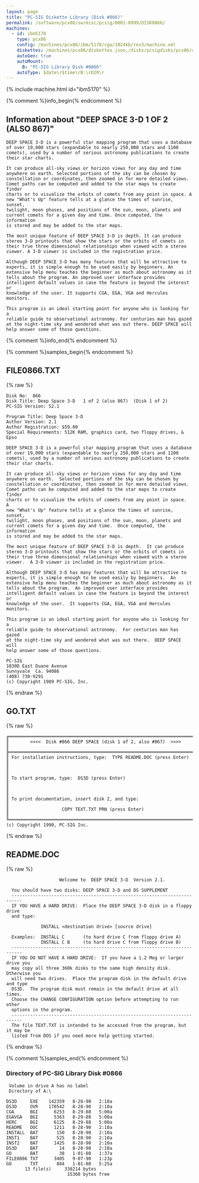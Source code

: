 ```yaml
---
layout: page
title: "PC-SIG Diskette Library (Disk #866)"
permalink: /software/pcx86/sw/misc/pcsig/0001-0999/DISK0866/
machines:
  - id: ibm5170
    type: pcx86
    config: /machines/pcx86/ibm/5170/cga/1024kb/rev3/machine.xml
    diskettes: /machines/pcx86/diskettes.json,/disks/pcsigdisks/pcx86/diskettes.json
    autoGen: true
    autoMount:
      B: "PC-SIG Library Disk #0866"
    autoType: $date\r$time\rB:\rDIR\r
---
```


{% include machine.html id="ibm5170" %}

{% comment %}info_begin{% endcomment %}

## Information about "DEEP SPACE 3-D   1 OF 2 (ALSO 867)"

    DEEP SPACE 3-D is a powerful star mapping program that uses a database
    of over 19,000 stars (expandable to nearly 250,000 stars and 1100
    comets), used by a number of serious astronomy publications to create
    their star charts.
    
    It can produce all-sky views or horizon views for any day and time
    anywhere on earth. Selected portions of the sky can be chosen by
    constellation or coordinates, then zoomed in for more detailed views.
    Comet paths can be computed and added to the star maps to create finder
    charts or to visualize the orbits of comets from any point in space. A
    new "What's Up" feature tells at a glance the times of sunrise, sunset,
    twilight, moon phases, and positions of the sun, moon, planets and
    current comets for a given day and time. Once computed, the information
    is stored and may be added to the star maps.
    
    The most unique feature of DEEP SPACE 3-D is depth. It can produce
    stereo 3-D printouts that show the stars or the orbits of comets in
    their true three dimensional relationships when viewed with a stereo
    viewer. A 3-D viewer is included in the registration price.
    
    Although DEEP SPACE 3-D has many features that will be attractive to
    experts, it is simple enough to be used easily by beginners. An
    extensive help menu teaches the beginner as much about astronomy as it
    tells about the program. An improved user interface provides
    intelligent default values in case the feature is beyond the interest or
    knowledge of the user. It supports CGA, EGA, VGA and Hercules monitors.
    
    This program is an ideal starting point for anyone who is looking for a
    reliable guide to observational astronomy. For centuries man has gazed
    at the night-time sky and wondered what was out there. DEEP SPACE will
    help answer some of those questions.
{% comment %}info_end{% endcomment %}

{% comment %}samples_begin{% endcomment %}

## FILE0866.TXT

{% raw %}
```
Disk No:  866                                                           
Disk Title: Deep Space 3-D   1 of 2 (also 867)  (Disk 1 of 2)           
PC-SIG Version: S2.1                                                    
                                                                        
Program Title: Deep Space 3-D                                           
Author Version: 2.1                                                     
Author Registration: $59.00                                             
Special Requirements: 512K RAM, graphics card, two floppy drives, & Epso
                                                                        
DEEP SPACE 3-D is a powerful star mapping program that uses a database  
of over 19,000 stars (expandable to nearly 250,000 stars and 1100       
comets), used by a number of serious astronomy publications to create   
their star charts.                                                      
                                                                        
It can produce all-sky views or horizon views for any day and time      
anywhere on earth.  Selected portions of the sky can be chosen by       
constellation or coordinates, then zoomed in for more detailed views.   
Comet paths can be computed and added to the star maps to create finder 
charts or to visualize the orbits of comets from any point in space.  A 
new "What's Up" feature tells at a glance the times of sunrise, sunset, 
twilight, moon phases, and positions of the sun, moon, planets and      
current comets for a given day and time.  Once computed, the information
is stored and may be added to the star maps.                            
                                                                        
The most unique feature of DEEP SPACE 3-D is depth.  It can produce     
stereo 3-D printouts that show the stars or the orbits of comets in     
their true three dimensional relationships when viewed with a stereo    
viewer.  A 3-D viewer is included in the registration price.            
                                                                        
Although DEEP SPACE 3-D has many features that will be attractive to    
experts, it is simple enough to be used easily by beginners.  An        
extensive help menu teaches the beginner as much about astronomy as it  
tells about the program.  An improved user interface provides           
intelligent default values in case the feature is beyond the interest or
knowledge of the user.  It supports CGA, EGA, VGA and Hercules monitors.
                                                                        
This program is an ideal starting point for anyone who is looking for a 
reliable guide to observational astronomy.  For centuries man has gazed 
at the night-time sky and wondered what was out there.  DEEP SPACE will 
help answer some of those questions.                                    
                                                                        
PC-SIG                                                                  
1030D East Duane Avenue                                                 
Sunnyvale  Ca. 94086                                                    
(408) 730-9291                                                          
(c) Copyright 1989 PC-SIG, Inc.                                         
```
{% endraw %}

## GO.TXT

{% raw %}
```
╔═════════════════════════════════════════════════════════════════════════╗
║        <<<<  Disk #866 DEEP SPACE (disk 1 of 2, also #867)  >>>>        ║
╠═════════════════════════════════════════════════════════════════════════╣
║ For installation instructions, type:  TYPE README.DOC (press Enter)     ║
║                                                                         ║
║ To start program, type:  DS3D (press Enter)                             ║
║                                                                         ║
║ To print documentation, insert disk 2, and type:                        ║
║                    COPY TEXT.TXT PRN (press Enter)                      ║
╚═════════════════════════════════════════════════════════════════════════╝
(c) Copyright 1990, PC-SIG Inc.
```
{% endraw %}

## README.DOC

{% raw %}
```
                    Welcome to  DEEP SPACE 3-D  Version 2.1.

  You should have two disks: DEEP SPACE 3-D and DS SUPPLEMENT
  --------------------------------------------------------------------------
  IF YOU HAVE A HARD DRIVE:  Place the DEEP SPACE 3-D disk in a floppy drive 
  and type: 

             INSTALL <destination drive> [source drive]

  Examples:  INSTALL C       (to hard drive C from floppy drive A)
             INSTALL C B     (to hard drive C from floppy drive B)
  --------------------------------------------------------------------------
  IF YOU DO NOT HAVE A HARD DRIVE:  If you have a 1.2 Meg or larger drive you 
  may copy all three 360k disks to the same high density disk.  Otherwise you 
  will need two drives.  Place the program disk in the default drive and type 
  DS3D.  The program disk must remain in the default drive at all times.  
  Choose the CHANGE CONFIGURATION option before attempting to run other 
  options in the program. 
  --------------------------------------------------------------------------
  The file TEXT.TXT is intended to be accessed from the program, but it may be 
  listed from DOS if you need more help getting started. 

```
{% endraw %}

{% comment %}samples_end{% endcomment %}

### Directory of PC-SIG Library Disk #0866

     Volume in drive A has no label
     Directory of A:\

    DS3D     EXE    142359   8-28-90   2:10a
    DS3D     OVR    170542   8-28-90   2:10a
    CGA      BGI      6253   8-29-88   5:00a
    EGAVGA   BGI      5363   8-29-88   5:00a
    HERC     BGI      6125   8-29-88   5:00a
    README   DOC      1211   8-28-90   2:10a
    INSTALL  BAT       150   8-28-90   2:10a
    INST1    BAT       525   8-28-90   2:10a
    INST2    BAT      1425   8-28-90   2:10a
    DS3D     BAT        14   8-28-90   2:10a
    GO       BAT        38   1-01-80   1:37a
    FILE0866 TXT      3405   9-07-90   1:23p
    GO       TXT       804   1-01-80   5:25a
           13 file(s)     338214 bytes
                           15360 bytes free
